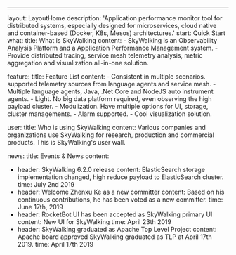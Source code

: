 ---
layout: LayoutHome
description: 'Application performance monitor tool for distributed systems, especially designed for microservices, cloud native and container-based (Docker, K8s, Mesos) architectures.'
start: Quick Start
what:
  title: What is SkyWalking
  content:
    - SkyWalking is an Observability Analysis Platform and a Application Performance Management system.
    - Provide distributed tracing, service mesh telemetry analysis, metric aggregation and visualization all-in-one solution.

feature:
  title: Feature List
  content:
    - Consistent in multiple scenarios. supported telemetry sources from language agents and service mesh.
    - Multiple language agents, Java, .Net Core and NodeJS auto instrument agents.
    - Light. No big data platform required, even observing the high payload cluster.
    - Modulization. Have multiple options for UI, storage, cluster managements.
    - Alarm supported.
    - Cool visualization solution.

user:
  title: Who is using SkyWalking
  content: Various companies and organizations use SkyWalking for research, production and commercial products. This is SkyWalking's user wall.

news:
  title: Events & News
  content:
  - header: SkyWalking 6.2.0 release
    content: ElasticSearch storage implementation changed, high reduce payload to ElasticSearch cluster.
    time: July 2nd 2019
  - header: Welcome Zhenxu Ke as a new committer
    content: Based on his continuous contributions, he has been voted as a new committer.
    time: June 17th, 2019
  - header: RocketBot UI has been accepted as SkyWalking primary UI
    content: New UI for SkyWalking
    time: April 23th 2019
  - header: SkyWalking graduated as Apache Top Level Project
    content: Apache board approved SkyWalking graduated as TLP at April 17th 2019.
    time: April 17th 2019
